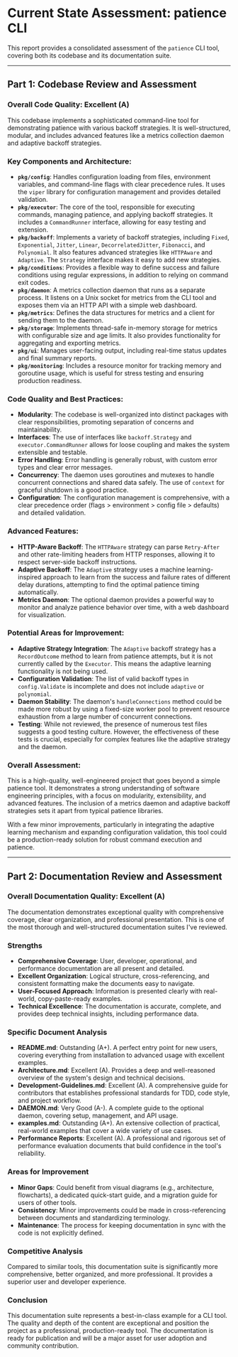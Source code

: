 # Current State Assessment: patience CLI

This report provides a consolidated assessment of the `patience` CLI tool, covering both its codebase and its documentation suite.

---

## Part 1: Codebase Review and Assessment

### Overall Code Quality: **Excellent (A)**

This codebase implements a sophisticated command-line tool for demonstrating patience with various backoff strategies. It is well-structured, modular, and includes advanced features like a metrics collection daemon and adaptive backoff strategies.

### Key Components and Architecture:

*   **`pkg/config`**: Handles configuration loading from files, environment variables, and command-line flags with clear precedence rules. It uses the `viper` library for configuration management and provides detailed validation.
*   **`pkg/executor`**: The core of the tool, responsible for executing commands, managing patience, and applying backoff strategies. It includes a `CommandRunner` interface, allowing for easy testing and extension.
*   **`pkg/backoff`**: Implements a variety of backoff strategies, including `Fixed`, `Exponential`, `Jitter`, `Linear`, `DecorrelatedJitter`, `Fibonacci`, and `Polynomial`. It also features advanced strategies like `HTTPAware` and `Adaptive`. The `Strategy` interface makes it easy to add new strategies.
*   **`pkg/conditions`**: Provides a flexible way to define success and failure conditions using regular expressions, in addition to relying on command exit codes.
*   **`pkg/daemon`**: A metrics collection daemon that runs as a separate process. It listens on a Unix socket for metrics from the CLI tool and exposes them via an HTTP API with a simple web dashboard.
*   **`pkg/metrics`**: Defines the data structures for metrics and a client for sending them to the daemon.
*   **`pkg/storage`**: Implements thread-safe in-memory storage for metrics with configurable size and age limits. It also provides functionality for aggregating and exporting metrics.
*   **`pkg/ui`**: Manages user-facing output, including real-time status updates and final summary reports.
*   **`pkg/monitoring`**: Includes a resource monitor for tracking memory and goroutine usage, which is useful for stress testing and ensuring production readiness.

### Code Quality and Best Practices:

*   **Modularity**: The codebase is well-organized into distinct packages with clear responsibilities, promoting separation of concerns and maintainability.
*   **Interfaces**: The use of interfaces like `backoff.Strategy` and `executor.CommandRunner` allows for loose coupling and makes the system extensible and testable.
*   **Error Handling**: Error handling is generally robust, with custom error types and clear error messages.
*   **Concurrency**: The daemon uses goroutines and mutexes to handle concurrent connections and shared data safely. The use of `context` for graceful shutdown is a good practice.
*   **Configuration**: The configuration management is comprehensive, with a clear precedence order (flags > environment > config file > defaults) and detailed validation.

### Advanced Features:

*   **HTTP-Aware Backoff**: The `HTTPAware` strategy can parse `Retry-After` and other rate-limiting headers from HTTP responses, allowing it to respect server-side backoff instructions.
*   **Adaptive Backoff**: The `Adaptive` strategy uses a machine learning-inspired approach to learn from the success and failure rates of different delay durations, attempting to find the optimal patience timing automatically.
*   **Metrics Daemon**: The optional daemon provides a powerful way to monitor and analyze patience behavior over time, with a web dashboard for visualization.

### Potential Areas for Improvement:

*   **Adaptive Strategy Integration**: The `Adaptive` backoff strategy has a `RecordOutcome` method to learn from patience attempts, but it is not currently called by the `Executor`. This means the adaptive learning functionality is not being used.
*   **Configuration Validation**: The list of valid backoff types in `config.Validate` is incomplete and does not include `adaptive` or `polynomial`.
*   **Daemon Stability**: The daemon's `handleConnections` method could be made more robust by using a fixed-size worker pool to prevent resource exhaustion from a large number of concurrent connections.
*   **Testing**: While not reviewed, the presence of numerous test files suggests a good testing culture. However, the effectiveness of these tests is crucial, especially for complex features like the adaptive strategy and the daemon.

### Overall Assessment:

This is a high-quality, well-engineered project that goes beyond a simple patience tool. It demonstrates a strong understanding of software engineering principles, with a focus on modularity, extensibility, and advanced features. The inclusion of a metrics daemon and adaptive backoff strategies sets it apart from typical patience libraries.

With a few minor improvements, particularly in integrating the adaptive learning mechanism and expanding configuration validation, this tool could be a production-ready solution for robust command execution and patience.

---

## Part 2: Documentation Review and Assessment

### Overall Documentation Quality: **Excellent (A)**

The documentation demonstrates exceptional quality with comprehensive coverage, clear organization, and professional presentation. This is one of the most thorough and well-structured documentation suites I've reviewed.

### Strengths

*   **Comprehensive Coverage**: User, developer, operational, and performance documentation are all present and detailed.
*   **Excellent Organization**: Logical structure, cross-referencing, and consistent formatting make the documents easy to navigate.
*   **User-Focused Approach**: Information is presented clearly with real-world, copy-paste-ready examples.
*   **Technical Excellence**: The documentation is accurate, complete, and provides deep technical insights, including performance data.

### Specific Document Analysis

*   **README.md**: Outstanding (A+). A perfect entry point for new users, covering everything from installation to advanced usage with excellent examples.
*   **Architecture.md**: Excellent (A). Provides a deep and well-reasoned overview of the system's design and technical decisions.
*   **Development-Guidelines.md**: Excellent (A). A comprehensive guide for contributors that establishes professional standards for TDD, code style, and project workflow.
*   **DAEMON.md**: Very Good (A-). A complete guide to the optional daemon, covering setup, management, and API usage.
*   **examples.md**: Outstanding (A+). An extensive collection of practical, real-world examples that cover a wide variety of use cases.
*   **Performance Reports**: Excellent (A). A professional and rigorous set of performance evaluation documents that build confidence in the tool's reliability.

### Areas for Improvement

*   **Minor Gaps**: Could benefit from visual diagrams (e.g., architecture, flowcharts), a dedicated quick-start guide, and a migration guide for users of other tools.
*   **Consistency**: Minor improvements could be made in cross-referencing between documents and standardizing terminology.
*   **Maintenance**: The process for keeping documentation in sync with the code is not explicitly defined.

### Competitive Analysis

Compared to similar tools, this documentation suite is significantly more comprehensive, better organized, and more professional. It provides a superior user and developer experience.

### Conclusion

This documentation suite represents a best-in-class example for a CLI tool. The quality and depth of the content are exceptional and position the project as a professional, production-ready tool. The documentation is ready for publication and will be a major asset for user adoption and community contribution.
